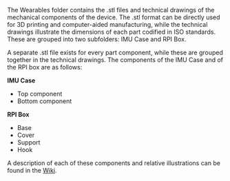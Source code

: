 The Wearables folder contains the .stl files and technical drawings of the mechanical components of the device. The .stl format can be directly used for 3D printing and computer-aided manufacturing, while the technical drawings illustrate the dimensions of each part codified in ISO standards. These are grouped into two subfolders: IMU Case and RPI Box. 

A separate .stl file exists for every part component, while these are grouped together in the technical drawings. The components of the IMU Case and of the RPI box are as follows:

<dl>
  <b>IMU Case</b>
  <ul>
  <li>Top component</li>
  <li>Bottom component</li>
</ul>
</dl>
<dl>
 <b>RPI Box</b>
  <ul>
  <li>Base</li>
  <li>Cover</li>
  <li>Support</li>
  <li>Hook</li>
</ul>
</dl>

A description of each of these components and relative illustrations can be found in the [Wiki](https://github.com/bmanga/rtep2019_team18/wiki).
